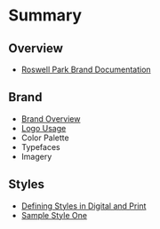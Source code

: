# Summary

## Overview

* [Roswell Park Brand Documentation](README.md)

## Brand

* [Brand Overview](brand/brand-overview.md)
* [Logo Usage](brand/logo-usage.md)
* Color Palette
* Typefaces
* Imagery

## Styles

* [Defining Styles in Digital and Print](methods.md)
* [Sample Style One](sample-style-one.md)

